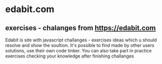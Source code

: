 # edabit.com
## exercises - chalanges from https://edabit.com
Edabit is site with javascript challanges - exercises ideas which u should resolve and show the soultion. It's possible to find made by other users solutions, use their own code tinker. You can also take part in practice exercises checking your knowledge after finishing challanges
